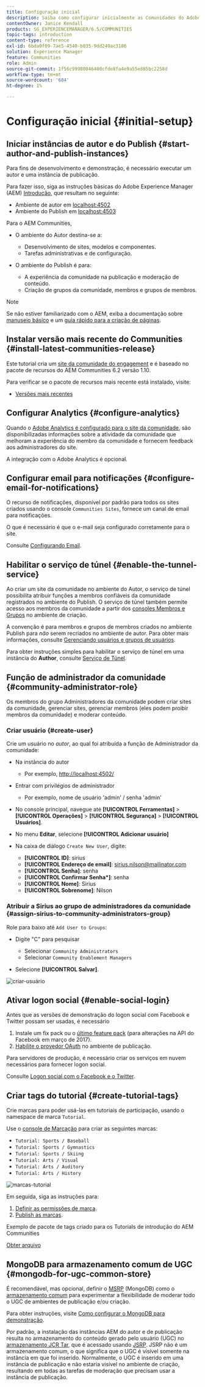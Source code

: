 ```yaml
---
title: Configuração inicial
description: Saiba como configurar inicialmente as Comunidades do Adobe Experience Manager.
contentOwner: Janice Kendall
products: SG_EXPERIENCEMANAGER/6.5/COMMUNITIES
topic-tags: introduction
content-type: reference
exl-id: 6bda0f09-7ae5-4540-b035-9dd249ac3186
solution: Experience Manager
feature: Communities
role: Admin
source-git-commit: 1f56c99980846400cfde8fa4e9a55e885bc2258d
workflow-type: tm+mt
source-wordcount: '684'
ht-degree: 1%

---
```


# Configuração inicial {#initial-setup}

## Iniciar instâncias de autor e do Publish {#start-author-and-publish-instances}

Para fins de desenvolvimento e demonstração, é necessário executar um autor e uma instância de publicação.

Para fazer isso, siga as instruções básicas do Adobe Experience Manager (AEM) [Introdução](../../help/sites-deploying/deploy.md#getting-started), que resultam no seguinte:

* Ambiente de autor em [localhost:4502](http://localhost:4502/)
* Ambiente do Publish em [localhost:4503](http://localhost:4503/)

Para o AEM Communities,

* O ambiente do Autor destina-se a:

   * Desenvolvimento de sites, modelos e componentes.
   * Tarefas administrativas e de configuração.

* O ambiente do Publish é para:

   * A experiência da comunidade na publicação e moderação de conteúdo.
   * Criação de grupos da comunidade, membros e grupos de membros.

>[!NOTE]
>
>Se não estiver familiarizado com o AEM, exiba a documentação sobre [manuseio básico](../../help/sites-authoring/basic-handling.md) e um [guia rápido para a criação de páginas](../../help/sites-authoring/qg-page-authoring.md).

## Instalar versão mais recente do Communities {#install-latest-communities-release}

Este tutorial cria um [site da comunidade do engagement](overview.md#engagement-community) e é baseado no pacote de recursos do AEM Communities 6.2 versão 1.10.

Para verificar se o pacote de recursos mais recente está instalado, visite:

* [Versões mais recentes](deploy-communities.md#latest-releases)

## Configurar Analytics {#configure-analytics}

Quando o [Adobe Analytics é configurado para o site da comunidade](analytics.md), são disponibilizadas informações sobre a atividade da comunidade que melhoram a experiência do membro da comunidade e fornecem feedback aos administradores do site.

A integração com o Adobe Analytics é opcional.

## Configurar email para notificações {#configure-email-for-notifications}

O recurso de notificações, disponível por padrão para todos os sites criados usando o console `Communities Sites`, fornece um canal de email para notificações.

O que é necessário é que o e-mail seja configurado corretamente para o site.

Consulte [Configurando Email](email.md).

## Habilitar o serviço de túnel {#enable-the-tunnel-service}

Ao criar um site da comunidade no ambiente do Autor, o serviço de túnel possibilita atribuir funções a membros confiáveis da comunidade registrados no ambiente do Publish. O serviço de túnel também permite acesso aos membros da comunidade a partir dos [consoles Membros e Grupos](members.md) no ambiente de criação.

A convenção é para membros e grupos de membros criados no ambiente Publish para *não* serem recriados no ambiente de autor. Para obter mais informações, consulte [Gerenciando usuários e grupos de usuários](users.md).

Para obter instruções simples para habilitar o serviço de túnel em uma instância do **Author**, consulte [Serviço de Túnel](deploy-communities.md#tunnel-service-on-author).

## Função de administrador da comunidade {#community-administrator-role}

Os membros do grupo Administradores da comunidade podem criar sites da comunidade, gerenciar sites, gerenciar membros (eles podem proibir membros da comunidade) e moderar conteúdo.

### Criar usuário {#create-user}

Crie um usuário no *autor*, ao qual foi atribuída a função de Administrador da comunidade:

* Na instância do autor

   * Por exemplo, [http://localhost:4502/](http://localhost:4503/)

* Entrar com privilégios de administrador

   * Por exemplo, nome de usuário &#39;admin&#39; / senha &#39;admin&#39;

* No console principal, navegue até **[!UICONTROL Ferramentas]** > **[!UICONTROL Operações]** > **[!UICONTROL Segurança]** > **[!UICONTROL Usuários]**.
* No menu **Editar**, selecione **[!UICONTROL Adicionar usuário]**

* Na caixa de diálogo `Create New User`, digite:

   * **[!UICONTROL ID]**: sirius
   * **[!UICONTROL Endereço de email]**: sirius.nilson@mailinator.com
   * **[!UICONTROL Senha]**: senha
   * **[!UICONTROL Confirmar Senha&ast;]**: senha
   * **[!UICONTROL Nome]**: Sirius
   * **[!UICONTROL Sobrenome]**: Nilson

### Atribuir a Sirius ao grupo de administradores da comunidade {#assign-sirius-to-community-administrators-group}

Role para baixo até `Add User to Groups`:

* Digite &quot;C&quot; para pesquisar

   * Selecionar `Community Administrators`
   * Selecionar `Community Enablement Managers`

* Selecione **[!UICONTROL Salvar]**.

![criar-usuário](assets/create-user.png)

## Ativar logon social {#enable-social-login}

Antes que as versões de demonstração do logon social com Facebook e Twitter possam ser usadas, é necessário

1. Instale um fix pack ou o [último feature pack](deploy-communities.md#latestfeaturepack) (para alterações na API do Facebook em março de 2017).
1. [Habilite o provedor OAuth](social-login.md#adobe-granite-oauth-authentication-handler) no ambiente de publicação.

Para servidores de produção, é necessário criar os serviços em nuvem necessários para fornecer logon social.

Consulte [Logon social com o Facebook e o Twitter](social-login.md).

## Criar tags do tutorial {#create-tutorial-tags}

Crie marcas para poder usá-las em tutoriais de participação, usando o namespace de marca `Tutorial`.

Use o [console de Marcação](../../help/sites-administering/tags.md#tagging-console) para criar as seguintes marcas:

* `Tutorial: Sports / Baseball`
* `Tutorial: Sports / Gymnastics`
* `Tutorial: Sports / Skiing`
* `Tutorial: Arts / Visual`
* `Tutorial: Arts / Auditory`
* `Tutorial: Arts / History`

![marcas-tutorial](assets/tutorial-tags.png)

Em seguida, siga as instruções para:

1. [Definir as permissões de marca](../../help/sites-administering/tags.md#setting-tag-permissions).
1. [Publish as marcas](../../help/sites-administering/tags.md#publishing-tags).

Exemplo de pacote de tags criado para os Tutorials de introdução do AEM Communities

[Obter arquivo](assets/tutorial_tags-v63.zip)

## MongoDB para armazenamento comum de UGC {#mongodb-for-ugc-common-store}

É recomendável, mas opcional, definir o [MSRP](msrp.md) (MongoDB) como o [armazenamento comum](working-with-srp.md) para experimentar a flexibilidade de moderar todo o UGC de ambientes de publicação e/ou criação.

Para obter instruções, visite [Como configurar o MongoDB para demonstração](demo-mongo.md).

Por padrão, a instalação das instâncias AEM do autor e de publicação resulta no armazenamento do conteúdo gerado pelo usuário (UGC) no [armazenamento JCR Tar](../../help/sites-deploying/platform.md), que é acessado usando [JSRP](jsrp.md). JSRP não é um armazenamento comum, o que significa que o UGC é visível somente na instância em que foi inserido. Normalmente, o UGC é inserido em uma instância de publicação e não estaria visível no ambiente de criação, resultando em todas as tarefas de moderação que precisam usar a instância de publicação.
